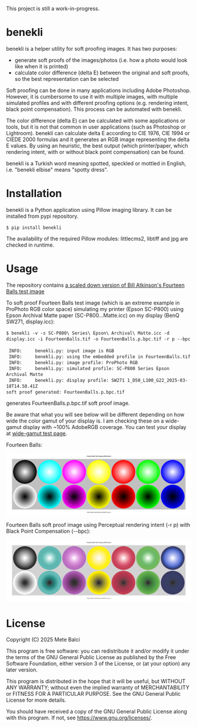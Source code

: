 
This project is still a work-in-progress.

# benekli

benekli is a helper utility for soft proofing images. It has two purposes:

- generate soft proofs of the images/photos (i.e. how a photo would look like when it is printed)
- calculate color difference (delta E) between the original and soft proofs, so the best representation can be selected

Soft proofing can be done in many applications including Adobe Photoshop. However, it is cumbersome to use it with multiple images, with multiple simulated profiles and with different proofing options (e.g. rendering intent, black point compensation). This process can be automated with benekli.

The color difference (delta E) can be calculated with some applications or tools, but it is not that common in user applications (such as Photoshop or Lightroom). benekli can calculate delta E according to CIE 1976, CIE 1994 or CIEDE 2000 formulas and it generates an RGB image representing the delta E values. By using an heuristic, the best output (which printer/paper, which rendering intent, with or without black point compensation) can be found.

benekli is a Turkish word meaning spotted, speckled or mottled in English, i.e. "benekli elbise" means "spotty dress".

# Installation

benekli is a Python application using Pillow imaging library. It can be installed from pypi repository.

```
$ pip install benekli
```

The availability of the required Pillow modules: littlecms2, libtiff and jpg are checked in runtime.

# Usage

The repository contains [a scaled down version of Bill Atkinson's Fourteen Balls test image](FourteenBalls.tif)

To soft proof Fourteen Balls test image (which is an extreme example in ProPhoto RGB color space) simulating my printer (Epson SC-P800) using Epson Archival Matte paper (SC-P800...Matte.icc) on my display (BenQ SW271, display.icc):

```
$ benekli -v -s SC-P800\ Series\ Epson\ Archival\ Matte.icc -d display.icc -i FourteenBalls.tif -o FourteenBalls.p.bpc.tif -r p --bpc

 INFO:     benekli.py: input image is RGB
 INFO:     benekli.py: using the embedded profile in FourteenBalls.tif
 INFO:     benekli.py: image profile: ProPhoto RGB
 INFO:     benekli.py: simulated profile: SC-P800 Series Epson Archival Matte
 INFO:     benekli.py: display profile: SW271 1_D50_L100_G22_2025-03-18T14.58.41Z
soft proof generated: FourteenBalls.p.bpc.tif
```

generates FourteenBalls.p.bpc.tif soft proof image.

Be aware that what you will see below will be different depending on how wide the color gamut of your display is. I am checking these on a wide-gamut display with ~100% AdobeRGB coverage. You can test your display at [wide-gamut test page](https://www.wide-gamut.com/test).

Fourteen Balls:

![Fourteen Balls test image by Bill Atkinson](FourteenBalls.tif)

Fourteen Balls soft proof image using Perceptual rendering intent (-r p) with Black Point Compensation (--bpc):

![Fourteen Balls soft proof with perceptual rendering intent and black point compensation](FourteenBalls.p.bpc.tif)

# License

Copyright (C) 2025 Mete Balci

This program is free software: you can redistribute it and/or modify
it under the terms of the GNU General Public License as published by
the Free Software Foundation, either version 3 of the License, or
(at your option) any later version.

This program is distributed in the hope that it will be useful,
but WITHOUT ANY WARRANTY; without even the implied warranty of
MERCHANTABILITY or FITNESS FOR A PARTICULAR PURPOSE.  See the
GNU General Public License for more details.

You should have received a copy of the GNU General Public License
along with this program.  If not, see <https://www.gnu.org/licenses/>.